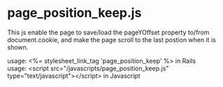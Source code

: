 page_position_keep.js
=====================
This js enable the page to save/load the pageYOffset property to/from document.cookie, and make the page scroll to the last postion when it is shown.

usage: &lt;%= stylesheet_link_tag 'page_position_keep' %&gt; in Rails<br />
usage: &lt;script src=&quot;/javascripts/page_position_keep.js&quot; type=&quot;text/javascript&quot;&gt;&lt;/script&gt; in Javascript
